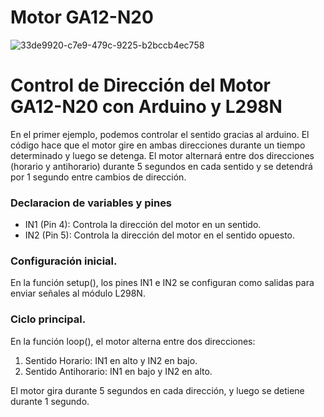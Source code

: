 # Motor GA12-N20

![33de9920-c7e9-479c-9225-b2bccb4ec758](https://github.com/user-attachments/assets/dd05f124-12a1-4f66-ab03-465d1370a0b2)

# Control de Dirección del Motor GA12-N20 con Arduino y L298N
En el primer ejemplo, podemos controlar el sentido gracias al arduino. 
El código hace que el motor gire en ambas direcciones durante un tiempo determinado y luego se detenga.
El motor alternará entre dos direcciones (horario y antihorario) durante 5 segundos en cada sentido y se detendrá por 1 segundo entre cambios de dirección.

### Declaracion de variables y pines
- IN1 (Pin 4): Controla la dirección del motor en un sentido.
- IN2 (Pin 5): Controla la dirección del motor en el sentido opuesto.

### Configuración inicial.
En la función setup(), los pines IN1 e IN2 se configuran como salidas para enviar señales al módulo L298N.

### Ciclo principal.
En la función loop(), el motor alterna entre dos direcciones:

1. Sentido Horario: IN1 en alto y IN2 en bajo.
2. Sentido Antihorario: IN1 en bajo y IN2 en alto.

El motor gira durante 5 segundos en cada dirección, y luego se detiene durante 1 segundo.

#

